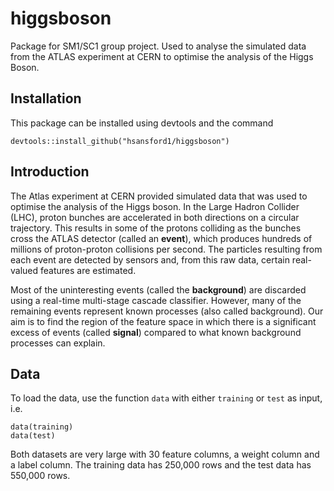# higgsboson
Package for SM1/SC1 group project. Used to analyse the simulated data from the ATLAS experiment at CERN to optimise the analysis of the Higgs Boson.


## Installation
This package can be installed using devtools and the command
```{r}
devtools::install_github("hsansford1/higgsboson")
```

## Introduction 
The Atlas experiment at CERN provided simulated data that was used to optimise the analysis of the Higgs boson. In the Large Hadron Collider (LHC), proton bunches are accelerated in both directions on a circular trajectory. This results in some of the protons colliding as the bunches cross the ATLAS detector (called an **event**), which produces hundreds of millions of proton-proton collisions per second. The particles resulting from each event are detected by sensors and, from this raw data, certain real-valued features are estimated.

Most of the uninteresting events (called the **background**) are discarded using a real-time multi-stage cascade classifier. However, many of the remaining events represent known processes (also called background). Our aim is to find the region of the feature space in which there is a significant excess of events (called **signal**) compared to what known background processes can explain.


## Data
To load the data, use the function `data` with either `training` or `test` as input, i.e.
```{r}
data(training)
data(test)
```
Both datasets are very large with 30 feature columns, a weight column and a label column. The training data has 250,000 rows and the test data has 550,000 rows.  
